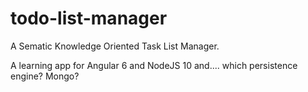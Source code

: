 # todo-list-manager
A Sematic Knowledge Oriented Task List Manager.

A learning app for Angular 6 and NodeJS 10 and.... 
    which persistence engine? Mongo? 
